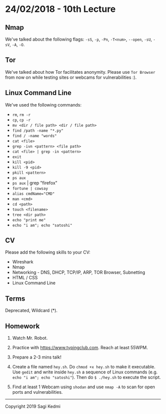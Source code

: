 # 24/02/2018 - 10th Lecture

## Nmap

We've talked about the following flags: `-sS`, `-p`, `-Pn`, `-T<num>`, `--open`,
`-sU`, `-sV`, `-A`, `-O`.

## Tor

We've talked about how Tor facilitates anonymity. Please use `Tor Browser`
from now on while testing sites or webcams for vulnerabilities :).

## Linux Command Line

We've used the following commands:

- `rm`, `rm -r`
- `cp`, `cp -r`
- `mv <dir / file path> <dir / file path>`
- `find /path -name "*.py"`
- `find / -name "words"`
- `cat <file>`
- `grep -ivn <pattern> <file path>`
- `cat <file> | grep -in <pattern>`
- `exit`
- `kill <pid>`
- `kill -9 <pid>`
- `pkill <pattern>`
- `ps aux`
- `ps aux` | grep "firefox"
- `fortune | cowsay`
- `alias cmdName="CMD"`
- `man <cmd>`
- `cd <path>`
- `touch <filename>`
- `tree <dir path>`
- `echo "print me"`
- `echo "i am"; echo "satoshi"`


## CV

Please add the following skills to your CV:

- Wireshark
- Nmap
- Networking - DNS, DHCP, TCP/IP, ARP, TOR Browser, Subnetting
- HTML / CSS
- Linux Command Line

## Terms

Deprecated, Wildcard (\*).

## Homework
1. Watch Mr. Robot.

2. Practice with https://www.typingclub.com. Reach at least 55WPM.

3. Prepare a 2-3 mins talk!

4. Create a file named `hey.sh`. Do `chmod +x hey.sh` to make it executable.
Use `gedit` and write inside `hey.sh` a sequence of Linux commands
(e.g. `echo "i am"; echo "satoshi"`). Then do `$ ./hey.sh` to execute the script.

5. Find at least 1 Webcam using `shodan` and use `nmap -A` to scan for open ports
and vulnerabilities.

<hr>
Copyright 2019 Sagi Kedmi
